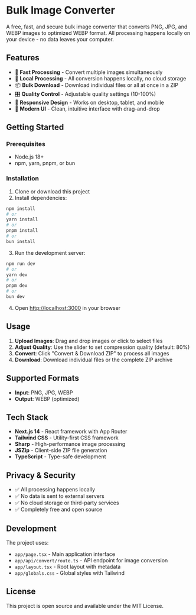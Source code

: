 # Bulk Image Converter

A free, fast, and secure bulk image converter that converts PNG, JPG, and WEBP images to optimized WEBP format. All processing happens locally on your device - no data leaves your computer.

## Features

- 🚀 **Fast Processing** - Convert multiple images simultaneously
- 💾 **Local Processing** - All conversion happens locally, no cloud storage
- 📦 **Bulk Download** - Download individual files or all at once in a ZIP
- 🎛️ **Quality Control** - Adjustable quality settings (10-100%)
- 📱 **Responsive Design** - Works on desktop, tablet, and mobile
- 🎨 **Modern UI** - Clean, intuitive interface with drag-and-drop

## Getting Started

### Prerequisites

- Node.js 18+
- npm, yarn, pnpm, or bun

### Installation

1. Clone or download this project
2. Install dependencies:

```bash
npm install
# or
yarn install
# or
pnpm install
# or
bun install
```

3. Run the development server:

```bash
npm run dev
# or
yarn dev
# or
pnpm dev
# or
bun dev
```

4. Open [http://localhost:3000](http://localhost:3000) in your browser

## Usage

1. **Upload Images**: Drag and drop images or click to select files
2. **Adjust Quality**: Use the slider to set compression quality (default: 80%)
3. **Convert**: Click "Convert & Download ZIP" to process all images
4. **Download**: Download individual files or the complete ZIP archive

## Supported Formats

- **Input**: PNG, JPG, WEBP
- **Output**: WEBP (optimized)

## Tech Stack

- **Next.js 14** - React framework with App Router
- **Tailwind CSS** - Utility-first CSS framework
- **Sharp** - High-performance image processing
- **JSZip** - Client-side ZIP file generation
- **TypeScript** - Type-safe development

## Privacy & Security

- ✅ All processing happens locally
- ✅ No data is sent to external servers
- ✅ No cloud storage or third-party services
- ✅ Completely free and open source

## Development

The project uses:

- `app/page.tsx` - Main application interface
- `app/api/convert/route.ts` - API endpoint for image conversion
- `app/layout.tsx` - Root layout with metadata
- `app/globals.css` - Global styles with Tailwind

## License

This project is open source and available under the MIT License.
